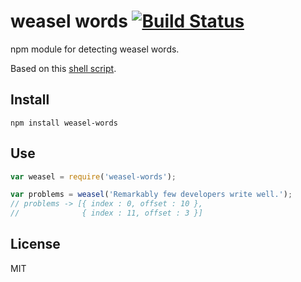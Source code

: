 # weasel words  [![Build Status](https://travis-ci.org/btford/weasel-words.svg?branch=master)](https://travis-ci.org/btford/weasel-words)

npm module for detecting weasel words.

Based on this [shell script](http://matt.might.net/articles/shell-scripts-for-passive-voice-weasel-words-duplicates/).


## Install

```shell
npm install weasel-words
```


## Use

```javascript
var weasel = require('weasel-words');

var problems = weasel('Remarkably few developers write well.');
// problems -> [{ index : 0, offset : 10 },
//              { index : 11, offset : 3 }]
```


## License
MIT
